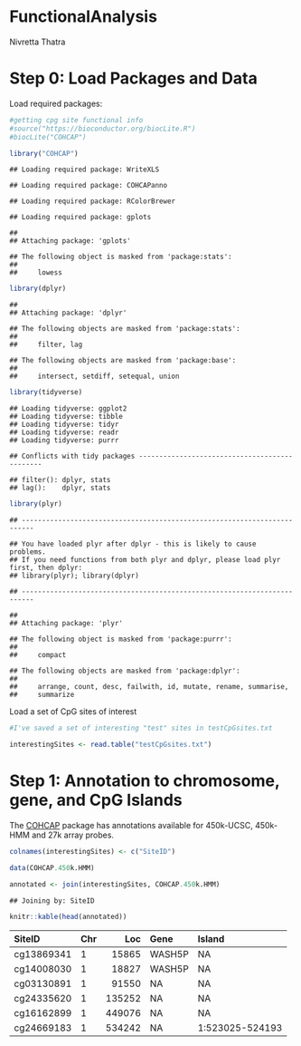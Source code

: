 FunctionalAnalysis
================
Nivretta Thatra

Step 0: Load Packages and Data
==============================

Load required packages:

``` r
#getting cpg site functional info
#source("https://bioconductor.org/biocLite.R")
#biocLite("COHCAP")

library("COHCAP")
```

    ## Loading required package: WriteXLS

    ## Loading required package: COHCAPanno

    ## Loading required package: RColorBrewer

    ## Loading required package: gplots

    ## 
    ## Attaching package: 'gplots'

    ## The following object is masked from 'package:stats':
    ## 
    ##     lowess

``` r
library(dplyr)
```

    ## 
    ## Attaching package: 'dplyr'

    ## The following objects are masked from 'package:stats':
    ## 
    ##     filter, lag

    ## The following objects are masked from 'package:base':
    ## 
    ##     intersect, setdiff, setequal, union

``` r
library(tidyverse)
```

    ## Loading tidyverse: ggplot2
    ## Loading tidyverse: tibble
    ## Loading tidyverse: tidyr
    ## Loading tidyverse: readr
    ## Loading tidyverse: purrr

    ## Conflicts with tidy packages ----------------------------------------------

    ## filter(): dplyr, stats
    ## lag():    dplyr, stats

``` r
library(plyr)
```

    ## -------------------------------------------------------------------------

    ## You have loaded plyr after dplyr - this is likely to cause problems.
    ## If you need functions from both plyr and dplyr, please load plyr first, then dplyr:
    ## library(plyr); library(dplyr)

    ## -------------------------------------------------------------------------

    ## 
    ## Attaching package: 'plyr'

    ## The following object is masked from 'package:purrr':
    ## 
    ##     compact

    ## The following objects are masked from 'package:dplyr':
    ## 
    ##     arrange, count, desc, failwith, id, mutate, rename, summarise,
    ##     summarize

Load a set of CpG sites of interest

``` r
#I've saved a set of interesting "test" sites in testCpGsites.txt

interestingSites <- read.table("testCpGsites.txt")
```

Step 1: Annotation to chromosome, gene, and CpG Islands
=======================================================

The [COHCAP](https://www.bioconductor.org/packages/devel/bioc/manuals/COHCAP/man/COHCAP.pdf) package has annotations available for 450k-UCSC, 450k-HMM and 27k array probes.

``` r
colnames(interestingSites) <- c("SiteID")

data(COHCAP.450k.HMM)
    
annotated <- join(interestingSites, COHCAP.450k.HMM)
```

    ## Joining by: SiteID

``` r
knitr::kable(head(annotated)) 
```

| SiteID     | Chr |     Loc| Gene   | Island          |
|:-----------|:----|-------:|:-------|:----------------|
| cg13869341 | 1   |   15865| WASH5P | NA              |
| cg14008030 | 1   |   18827| WASH5P | NA              |
| cg03130891 | 1   |   91550| NA     | NA              |
| cg24335620 | 1   |  135252| NA     | NA              |
| cg16162899 | 1   |  449076| NA     | NA              |
| cg24669183 | 1   |  534242| NA     | 1:523025-524193 |
